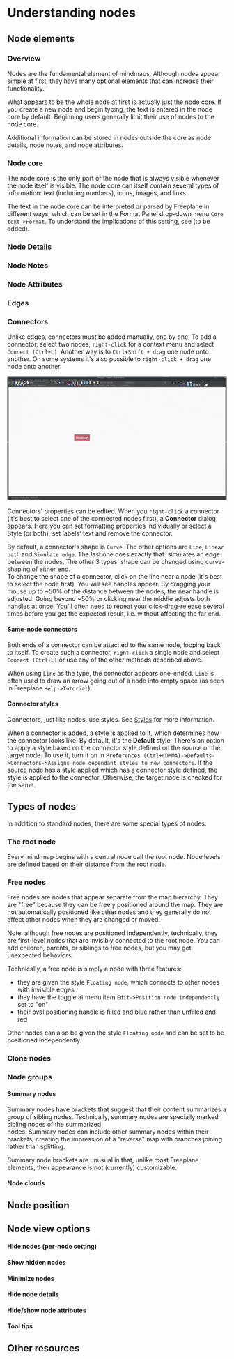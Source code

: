 
# Understanding nodes
## Node elements
### Overview

Nodes are the fundamental element of mindmaps.
Although nodes appear simple at first, they have many optional elements that can increase their functionality.

What appears to be the whole node at first is actually just the [node core](glossary.md#node-core).
If you create a new node and begin typing, the text is entered in the node core by default.
Beginning users generally limit their use of nodes to the node core.

Additional information can be stored in nodes outside the core as node details, node notes, and node attributes.

### Node core

The node core is the only part of the node that is always visible whenever the node itself is visible.
The node core can itself contain several types of information: text (including numbers), icons,  images, and links.

The text in the node core can be interpreted or parsed by Freeplane in different ways, which can be set in the Format Panel drop-down menu `Core text->Format`.
To understand the implications of this setting, see (to be added).

### Node Details

### Node Notes

### Node Attributes

### Edges

### Connectors

Unlike edges, connectors must be added manually, one by one.
To add a connector, select two nodes, `right-click` for a context menu and select `Connect (Ctrl+L)`.
Another way is to `Ctrl+Shift + drag` one node onto another.
On some systems it's also possible to `right-click + drag` one node onto another.

![connectors](images/connectors.gif)

Connectors' properties can be edited.
When you `right-click` a connector (it's best to select one of the connected nodes first), a **Connector** dialog appears.
Here you can set formatting properties individually or select a Style (or both), set labels' text and remove the connector.

By default, a connector's shape is `Curve`.
The other options are `Line`, `Linear path` and `Simulate edge`.
The last one does exactly that: simulates an edge between the nodes.
The other 3 types' shape can be changed using curve-shaping of either end.\
To change the shape of a connector, click on the line near a node (it's best to select the node first).
You will see handles appear.
By dragging your mouse up to ~50% of the distance between the nodes, the near handle is adjusted.
Going beyond ~50% or clicking near the middle adjusts both handles at once.
You'll often need to repeat your click-drag-release several times before you get the expected result, i.e. without affecting the far end.

#### Same-node connectors

Both ends of a connector can be attached to the same node, looping back to itself.
To create such a connector, `right-click` a single node and select `Connect (Ctrl+L)` or use any of the other methods described above.

When using `Line` as the type, the connector appears one-ended.
`Line` is often used to draw an arrow going out of a node into empty space (as seen in Freeplane `Help->Tutorial`).

#### Connector styles 

Connectors, just like nodes, use styles.
See [Styles](styles.md) for more information.

When a connector is added, a style is applied to it, which determines how the connector looks like.
By default, it's the **Default** style.
There's an option to apply a style based on the connector style defined on the source or the target node.
To use it, turn it on in `Preferences (Ctrl+COMMA)->Defaults->Connectors->Assigns node dependant styles to new connectors`.
If the source node has a style applied which has a connector style defined, the style is applied to the connector.
Otherwise, the target node is checked for the same.

## Types of nodes

In addition to standard nodes, there are some special types of nodes:

### The root node
Every mind map begins with a central node call the root node.
Node levels are defined based on their distance from the root node.

### Free nodes

Free nodes are nodes that appear separate from the map hierarchy.
They are "free" because they can be freely positioned around the map.
They are not automatically positioned like other nodes and they generally do not affect other nodes when they are changed or moved.

Note: although free nodes are positioned independently, technically, they are first-level nodes that are invisibly connected to the root node.
You can add children, parents, or siblings to free nodes, but you may get unexpected behaviors.

Technically, a free node is simply a node with three features:

* they are given the style `Floating node`, which connects to other nodes with invisible edges
* they have the toggle at menu item `Edit->Position node independently` set to "on"
* their oval positioning handle is filled and blue rather than unfilled and red

Other nodes can also be given the style `Floating node` and can be set to be positioned independently.

### Clone nodes
### Node groups
#### Summary nodes

Summary nodes have brackets that suggest that their content summarizes a group of sibling nodes.
Technically, summary nodes are specially marked sibling nodes of the summarized  
nodes.
Summary nodes can include other summary nodes within their brackets, creating the impression of a "reverse" map with branches joining rather than splitting.

Summary node brackets are unusual in that, unlike most Freeplane elements, their appearance is not (currently) customizable.

#### Node clouds

## Node position

## Node view options

#### Hide nodes (per-node setting)

#### Show hidden nodes

#### Minimize nodes

#### Hide node details

#### Hide/show node attributes

#### Tool tips

## Other resources

